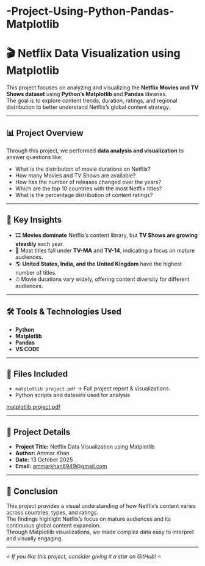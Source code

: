 # -Project-Using-Python-Pandas-Matplotlib
# 🎬 Netflix Data Visualization using Matplotlib

This project focuses on analyzing and visualizing the **Netflix Movies and TV Shows dataset** using **Python’s Matplotlib** and **Pandas** libraries.  
The goal is to explore content trends, duration, ratings, and regional distribution to better understand Netflix’s global content strategy.

---

## 📊 Project Overview

Through this project, we performed **data analysis and visualization** to answer questions like:
- What is the distribution of movie durations on Netflix?  
- How many Movies and TV Shows are available?  
- How has the number of releases changed over the years?  
- Which are the top 10 countries with the most Netflix titles?  
- What is the percentage distribution of content ratings?

---

## 🧠 Key Insights

- 🎞 **Movies dominate** Netflix’s content library, but **TV Shows are growing steadily** each year.  
- 🔞 Most titles fall under **TV-MA** and **TV-14**, indicating a focus on mature audiences.  
- 🌎 **United States, India, and the United Kingdom** have the highest number of titles.  
- ⏱ Movie durations vary widely, offering content diversity for different audiences.

---

## 🛠️ Tools & Technologies Used

- **Python**
- **Matplotlib**
- **Pandas**
- **VS CODE**

---

## 📂 Files Included

- `matplotlib project.pdf` → Full project report & visualizations  
- Python scripts and datasets used for analysis  

[matplotlib project.pdf](https://github.com/user-attachments/files/22943987/matplotlib.project.pdf)

---

## 📅 Project Details

- **Project Title:** Netflix Data Visualization using Matplotlib  
- **Author:** Ammar Khan  
- **Date:** 13 October 2025  
- **Email:** ammarkhan6949@gmail.com  

---

## 💬 Conclusion

This project provides a visual understanding of how Netflix’s content varies across countries, types, and ratings.  
The findings highlight Netflix’s focus on mature audiences and its continuous global content expansion.  
Through Matplotlib visualizations, we made complex data easy to interpret and visually engaging.

---

⭐ *If you like this project, consider giving it a star on GitHub!* ⭐
